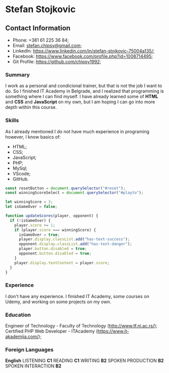 # Stefan Stojkovic

## Contact Information

- Phone: +381 61 225 36 84;
- Email: stefan.chipsy@gmail.com;
- LinkedIn: https://www.linkedin.com/in/stefan-stojkovic-75004a135/;
- Facebook: https://www.facebook.com/profile.php?id=1008714495;
- Git Profile: https://github.com/chipsy1992;

### Summary

I work as a personal and condicional trainer, but that is not the job I want to do. So I finished IT Academy in Belgrade, and I realized that programming is something where I can find myself.
I have already learned some of **HTML** and **CSS** and **JavaScript** on my own, but I am hoping I can go into more depth within this course.

### Skills

As I already mentioned I do not have much experience in programing however, I know basics of:

- HTML;
- CSS;
- JavaScript;
- PHP;
- MySql;
- VScode;
- GitHub.

```js
const resetButton = document.querySelector("#reset");
const winningScoreSelect = document.querySelector("#playto");

let winningScore = 3;
let isGameOver = false;

function updateScores(player, opponent) {
  if (!isGameOver) {
    player.score += 1;
    if (player.score === winningScore) {
      isGameOver = true;
      player.display.classList.add("has-text-success");
      opponent.display.classList.add("has-text-danger");
      player.button.disabled = true;
      opponent.button.disabled = true;
    }
    player.display.textContent = player.score;
  }
}
```

### Experience

I don't have any experience. I finished IT Academy, some courses on Udemy, and working on some projects on my own.

### Education

Engineer of Technology - Faculty of Technology (http://www.tf.ni.ac.rs/);
Certified PHP Web Developer - ITAcademy (https://www.it-akademija.com/);

### Foreign Languages

**English**
LISTENING **C1** READING **C1**
WRITING **B2** SPOKEN PRODUCTION **B2** SPOKEN INTERACTION **B2**
